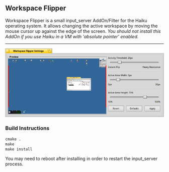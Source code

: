 ## Workspace Flipper

Workspace Flipper is a small input_server AddOn/Filter for the Haiku operating system.  It allows changing the active workspace by moving the mouse cursor up against the edge of the screen.  _You should not install this AddOn if you use Haiku in a VM with 'absolute pointer' enabled._

------------------------------------------------------------


![Settings Window](./Images/flipper_settings.png)


### Build Instructions

```
cmake .
make
make install
```
You may need to reboot after installing in order to restart the input_server process.
